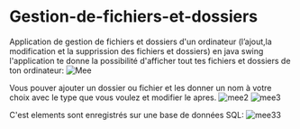 # Gestion-de-fichiers-et-dossiers
Application de gestion de fichiers et dossiers d'un ordinateur (l’ajout,la modification et la supprission des fichiers et dossiers)
en java swing l'application te donne la possibilité d'afficher tout tes fichiers et dossiers de ton ordinateur:
![Mee](https://user-images.githubusercontent.com/59529119/85956402-9cbe7700-b97d-11ea-95a4-c3f3b3219c7c.PNG)


Vous pouver ajouter un dossier ou fichier et les donner un nom à votre choix avec le type que vous voulez et  modifier le apres.
![mee2](https://user-images.githubusercontent.com/59529119/85956697-6da90500-b97f-11ea-829c-cc62954493cb.PNG) 
![mee3](https://user-images.githubusercontent.com/59529119/85956812-49015d00-b980-11ea-8f59-59955b6a8347.PNG)


C'est elements sont enregistrés sur une base de données SQL:
![mee33](https://user-images.githubusercontent.com/59529119/85956871-aac1c700-b980-11ea-9d33-292c13e3ceb8.PNG)
